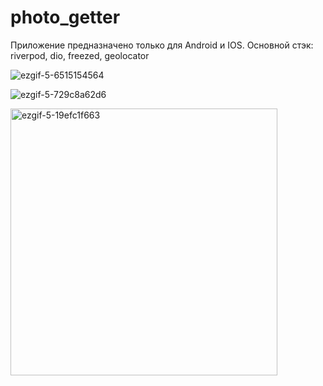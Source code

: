 # photo_getter

Приложение предназначено только для Android и IOS.
Основной стэк: riverpod, dio, freezed, geolocator


![ezgif-5-6515154564](https://github.com/dkkdark/PhotoGetter/assets/49618961/d1d3ba97-78f1-4de6-8067-6fba5a9bce6f)


![ezgif-5-729c8a62d6](https://github.com/dkkdark/PhotoGetter/assets/49618961/5efd5aae-08f5-4c2d-9e1f-0d8a8ac6cdb1)


<img width="427" alt="ezgif-5-19efc1f663" src="https://github.com/dkkdark/PhotoGetter/assets/49618961/76b8c257-5019-4d91-a514-dd51cea63ac0">

